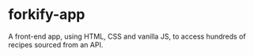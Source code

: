 # forkify-app
A front-end app, using HTML, CSS and vanilla JS, to access hundreds of recipes sourced from an API. 
